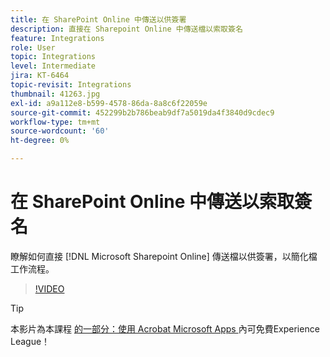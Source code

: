 ```yaml
---
title: 在 SharePoint Online 中傳送以供簽署
description: 直接在 Sharepoint Online 中傳送檔以索取簽名
feature: Integrations
role: User
topic: Integrations
level: Intermediate
jira: KT-6464
topic-revisit: Integrations
thumbnail: 41263.jpg
exl-id: a9a112e8-b599-4578-86da-8a8c6f22059e
source-git-commit: 452299b2b786beab9df7a5019da4f3840d9cdec9
workflow-type: tm+mt
source-wordcount: '60'
ht-degree: 0%

---
```


# 在 SharePoint Online 中傳送以索取簽名

瞭解如何直接 [!DNL Microsoft Sharepoint Online] 傳送檔以供簽署，以簡化檔工作流程。

>[!VIDEO](https://video.tv.adobe.com/v/41263?quality=12&learn=on&hidetitle=true)

>[!TIP]
>
>本影片為本課程 [ 的一部分：使用 Acrobat Microsoft Apps ](https://experienceleague.adobe.com/?recommended=Sign-U-1-2020.2) 內可免費Experience League！
